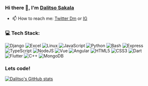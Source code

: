 ### Hi there 👋, I'm [Dalitso Sakala](https://dalitsosakala.github.io)

- 📫 How to reach me: [Twitter Dm](https://twitter.com/aboutdalitso) or [IG](https://instagram.com/aboutdalitso)

### 💻 Tech Stack:
 ![Django](https://img.shields.io/badge/Django-FCC624?style=for-the-badge&logo=django&logoColor=black&style=flat) ![Excel](https://img.shields.io/badge/Microsoft_Excel-217346?style=for-the-badge&logo=microsoft-excel&logoColor=white&style=flat) ![Linux](https://img.shields.io/badge/Linux-FCC624?style=for-the-badge&logo=linux&logoColor=black&style=flat) ![JavaScript](https://img.shields.io/badge/javascript-%23323330.svg?style=flat&logo=javascript&logoColor=%23F7DF1E) ![Python](https://img.shields.io/badge/Python-3776AB?style=for-the-badge&logo=python&logoColor=white&style=flat) ![Bash](https://img.shields.io/badge/Shell_Script-121011?style=for-the-badge&logo=gnu-bash&logoColor=white&style=flat) ![Express](https://img.shields.io/badge/Express.js-404D59?style=for-the-badge&style=flat) ![TypeScript](https://img.shields.io/badge/typescript-%23007ACC.svg?style=flat&logo=typescript&logoColor=white) ![NodeJS](https://img.shields.io/badge/node.js-6DA55F?style=flat&logo=node.js&logoColor=white) ![Vue](https://img.shields.io/badge/Vue.js-35495E?style=flat&logo=vuedotjs&logoColor=4FC08D) ![Angular](https://img.shields.io/badge/Angular-DD0031?style=for-the-badge&logo=angular&logoColor=white&style=flat) ![HTML5](https://img.shields.io/badge/html5-%23E34F26.svg?style=flat&logo=html5&logoColor=white) ![CSS3](https://img.shields.io/badge/css3-%231572B6.svg?style=flat&logo=css3&logoColor=white) ![Dart](https://img.shields.io/badge/dart-%230175C2.svg?style=flat&logo=dart&logoColor=white) ![Flutter](https://img.shields.io/badge/Flutter-%2302569B.svg?style=flat&logo=Flutter&logoColor=white) ![C++](https://img.shields.io/badge/c++-%2300599C.svg?style=flat&logo=c%2B%2B&logoColor=white) ![MongoDB](https://img.shields.io/badge/MongoDB-%234ea94b.svg?style=flat&logo=mongodb&logoColor=white)
<br/>
### Lets code!
[![Dalitso's GitHub stats](https://github-readme-stats.vercel.app/api?username=dalitsosakala&count_private=true&show_icons=true&theme=transparent)](https://github.com/dalitsosakala/github-readme-stats)
<br/>

